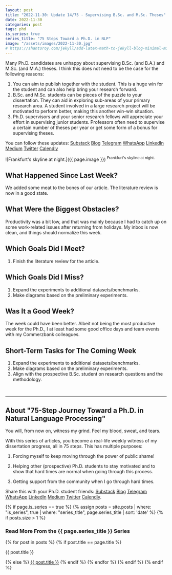 ```yaml
---
layout: post
title: "2022-11-30: Update 14/75 - Supervising B.Sc. and M.Sc. Theses"
date: 2022-11-30
categories: post
tags: phd
is_series: true
series_title: "75 Steps Toward a Ph.D. in NLP"
image: "/assets/images/2022-11-30.jpg"
# https://shantoroy.com/jekyll/add-latex-math-to-jekyll-blog-minimal-mistakes/
---
```

<script type="text/javascript" async
    src="https://cdnjs.cloudflare.com/ajax/libs/mathjax/2.7.6/MathJax.js?config=TeX-MML-AM_CHTML">
</script>

<script type="text/x-mathjax-config">
    MathJax.Hub.Config({
        extensions: ["tex2jax.js"],
        jax: ["input/TeX", "output/HTML-CSS"],
        tex2jax: {
        inlineMath: [ ['$','$'], ["\\(","\\)"] ],
        displayMath: [ ['$$','$$'], ["\\[","\\]"] ],
        processEscapes: true
        },
        "HTML-CSS": { availableFonts: ["TeX"] }
    });
</script>

Many Ph.D. candidates are unhappy about supervising B.Sc. (and B.A.) and M.Sc. (and M.A.) theses. I think this does not need to be the case for the following reasons:

<ol>
  <li>You can aim to publish together with the student. This is a huge win for the student and can also help bring your research forward.</li>
  <li>B.Sc. and M.Sc. students can be pieces of the puzzle to your dissertation. They can aid in exploring sub-areas of your primary research area. A student involved in a large research project will be motivated to perform better, making this another win-win situation.</li>
  <li>Ph.D. supervisors and your senior research fellows will appreciate your effort in supervising junior students. Professors often need to supervise a certain number of theses per year or get some form of a bonus for supervising theses.</li>
</ol>

You can follow these updates: [Substack](https://nlpjourney.substack.com/) [Blog](https://janspoerer.github.io/phdstudies/) [Telegram](https://t.me/+gmkAaVlKPh4xZTky) [WhatsApp](https://chat.whatsapp.com/F6901LMMJWIGlxrahkgBcq) [LinkedIn](https://www.linkedin.com/in/janspoerer/) [Medium](https://medium.com/@janspoerer/about) [Twitter](https://twitter.com/JanSpoerer) [Calendly](https://calendly.com/janspoerer/60m-private)

![Frankfurt's skyline at night.]({{ page.image }})
<sup>Frankfurt's skyline at night.</sup>

## What Happened Since Last Week?

We added some meat to the bones of our article. The literature review is now in a good state.

## What Were the Biggest Obstacles?

Productivity was a bit low, and that was mainly because I had to catch up on some work-related issues after returning from holidays. My inbox is now clean, and things should normalize this week.

## Which Goals Did I Meet?

<ol>
  <li>Finish the literature review for the article.</li>
</ol>

## Which Goals Did I Miss?

<ol>
  <li>Expand the experiments to additional datasets/benchmarks.</li>
  <li>Make diagrams based on the preliminary experiments.</li>
</ol>

## Was It a Good Week?

The week could have been better. Albeit not being the most productive week for the Ph.D., I at least had some good office days and team events with my Commerzbank colleagues.

## Short-Term Tasks for The Coming Week

<ol>
  <li>Expand the experiments to additional datasets/benchmarks.</li>
  <li>Make diagrams based on the preliminary experiments.</li>
  <li>Align with the prospective B.Sc. student on research questions and the methodology.</li>
</ol>

<br>

____________________________________

## About "75-Step Journey Toward a Ph.D. in Natural Language Processing"

You will, from now on, witness my grind. Feel my blood, sweat, and tears.

With this series of articles, you become a real-life weekly witness of my dissertation progress, all in 75 steps. This has multiple purposes:

1) Forcing myself to keep moving through the power of public shame!

2) Helping other (prospective) Ph.D. students to stay motivated and to show that hard times are normal when going through this process.

3) Getting support from the community when I go through hard times.

Share this with your Ph.D. student friends: [Substack](https://nlpjourney.substack.com/) [Blog](https://janspoerer.github.io/phdstudies/) [Telegram](https://t.me/+gmkAaVlKPh4xZTky) [WhatsApp](https://chat.whatsapp.com/F6901LMMJWIGlxrahkgBcq) [LinkedIn](https://www.linkedin.com/in/janspoerer/) [Medium](https://medium.com/@janspoerer/about) [Twitter](https://twitter.com/JanSpoerer) [Calendly](https://calendly.com/janspoerer/60m-private).

{% if page.is_series == true %}
    {% assign posts = site.posts | where: "is_series", true | where: "series_title", page.series_title | sort: 'date' %}
    {% if posts.size > 1 %}

<h3 class="text-success p-3 pb-0">Read More From the {{ page.series_title }} Series</h3>
        {% for post in posts %}
                {% if post.title == page.title %}
<p class="nav-link bullet-pointer mb-0">{{ post.title }}</p>
                {% else %}
<a class="nav-link bullet-hash" href="{{ post.url }}">{{ post.title }}</a>
                {% endif %}
        {% endfor %}
    {% endif %}
{% endif %}
